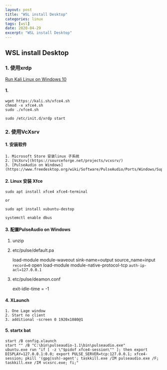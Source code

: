 ```yaml
---
layout: post
title: "WSL install Desktop"
categories: linux
tags: [wsl]
date: 2020-04-29
excerpt: "WSL install Desktop"
---
```


## WSL install Desktop

### 1. 使用xrdp

[Run Kali Linux on Windows 10](https://tweaks.com/windows/67261/run-kali-linux-on-windows-10/)

#### 1. 
    
    wget https://kali.sh/xfce4.sh
    chmod -x xfce4.sh
    sudo ./xfce4.sh

    sudo /etc/init.d/xrdp start


### 2. 使用VcXsrv

#### 1. 安装软件

    1. Microsoft Store 安装linux 子系统
    2. [VcXsrv](https://sourceforge.net/projects/vcxsrv/)
    3. [PulseAudio on Windows](https://www.freedesktop.org/wiki/Software/PulseAudio/Ports/Windows/Support/)

#### 2. Linux 安装 Xfce

    sudo apt install xfce4 xfce4-terminal

    or 

    sudo apt install xubuntu-destop

    systemctl enable dbus

#### 3. 配置PulseAudio on Windows

1. unzip
    
2. etc/pulse/default.pa

    load-module module-waveout sink-name=output source_name=input `record=0`
    open load-module module-native-protocol-tcp `auth-ip-acl=127.0.0.1`

3. etc/pulse/deamon.conf

    exit-idle-time = -1

#### 4. XLaunch

    1. One Lage window
    2. Start no client
    3. additional -screen 0 1920x1080@1

#### 5. startx bat

    start /B config.xlaunch
    start "" /B "C:\bin\pulseaudio-1.1\bin\pulseaudio.exe"
    ubuntu.exe run "if [ -z \"$pidof xfce4-session\"" ]; then export DISPLAY=127.0.0.1:0.0; export PULSE_SERVER=tcp:127.0.0.1; xfce4-session; pkill '(gpg|ssh)-agent'; taskkill.exe /IM pulseaudio.exe /F; taskkill.exe /IM vcxsrc.exe; fi;"

